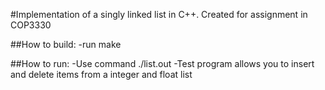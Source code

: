 #Implementation of a singly linked list in C++. Created for assignment in COP3330

##How to build:
-run make

##How to run:
-Use command ./list.out
-Test program allows you to insert and delete items from a integer and float list
